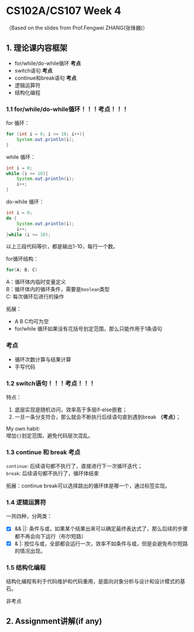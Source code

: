 # CS102A/CS107 Week 4 
（Based on the slides from Prof.Fengwei ZHANG(张锋巍)）

## 1. 理论课内容框架
- for/while/do-while循环 **考点**
- switch语句 **考点**
- continue和break语句 **考点**
- 逻辑运算符
- 结构化编程

### 1.1 for/while/do-while循环！！！考点！！！
for 循环：
```java
for (int i = 0; i <= 10; i++){
    System.out.println(i);
}
```

while 循环：
```java
int i = 0;
while (i <= 10){
    System.out.println(i);
    i++;
}
```

do-while 循环：
```java
int i = 0;
do {
    System.out.println(i);
    i++;
}while (i <= 10);
```

以上三段代码等价，都是输出1-10，每行一个数。      

for循环结构：     
```java
for(A; B; C)
```
A：循环体内临时变量定义      
B：循环体内的循环条件，需要是```boolean```类型       
C: 每次循环后进行的操作       

拓展：     
- A B C均可为空
- for/while 循环如果没有花括号划定范围，那么只能作用于1条语句

### 考点
- 循环次数计算与结果计算
- 手写代码

### 1.2 switch语句！！！考点！！！

特点：     
1. 底层实现是随机访问，效率高于多层if-else嵌套；      
2. 一旦一条分支符合，那么就会不断执行后续语句直到遇到break **（考点）**；

My own habit:      
增加```{}```划定范围，避免代码层次混乱。        

### 1.3 continue 和 break 考点

```continue```: 后续语句都不执行了，直接进行下一次循环迭代；      
```break```: 后续语句都不执行了，循环体结束

拓展：continue break可以选择跳出的循环体是哪一个，通过标签实现。       

### 1.4 逻辑运算符

一共四种，分两类：

- [X] && ||: 条件与或，如果某个结果出来可以确定最终表达式了，那么后续的步骤都不再会向下运行（布尔短路）      
- [X] & |: 按位与或，全部都会运行一次，效率不如条件与或，但是会避免布尔短路的情况出现。      

### 1.5 结构化编程

结构化编程有利于代码维护和代码重用，是面向对象分析与设计和设计模式的基石。       

非考点

## 2. Assignment讲解(if any)
